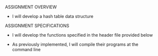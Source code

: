 ASSIGNMENT OVERVIEW

- I will develop a hash table data structure

ASSIGNMENT SPECIFICATIONS

- I will develop the functions specified in the header file provided below

- As previously implemented, I will compile their programs at the command line


